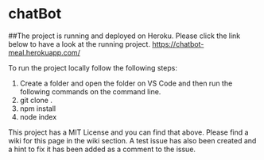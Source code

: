 # chatBot


##The project is running and deployed on Heroku. Please click the link below to have a look at the running project.
https://chatbot-meal.herokuapp.com/

To run the project locally follow the following steps:
1) Create a folder and open the folder on VS Code and then run the following commands on the command line.
2) git clone <gitLink> .
3) npm install
4) node index

This project has a MIT License and you can find that above.
Please find a wiki for this page in the wiki section. 
A test issue has also been created and a hint to fix it has been added as a comment to the issue.
